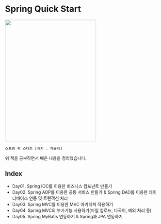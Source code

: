 # Spring Quick Start
<img src="https://user-images.githubusercontent.com/78137352/147874693-36f89bc9-5899-4d4c-8c1f-627730fd0b2b.png" width="300" height="400"/>

`스프링 퀵 스타트 [저자 : 채규태]`

위 책을 공부하면서 배운 내용을 정리했습니다.

## Index
* Day01. Spring IOC를 이용한 비즈니스 컴포넌트 만들기   
* Day02. Spring AOP를 이용한 공통 서비스 만들기 & Spring DAO를 이용한 데이터베이스 연동 및 트랜잭션 처리   
* Day03. Spring MVC를 이용한 MVC 아키텍쳐 적용하기   
* Day04. Spring MVC의 부가기능 사용하기(파일 업로드, 다국어, 예외 처리 등)   
* Day05. Spring MyBatis 연동하기 & Spring과 JPA 연동하기   
